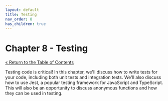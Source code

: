 ```yaml
---
layout: default
title: Testing
nav_order: 8
has_children: true
---
```


# Chapter 8 - Testing

[&laquo; Return to the Table of Contents](../index.md)

Testing code is critical! In this chapter, we'll discuss how to write tests for your code, including both unit tests and integration tests. We'll also discuss how to use Jest, a popular testing framework for JavaScript and TypeScript. This will also be an opportunity to discuss anonymous functions and how they can be used in testing.
